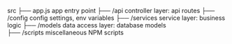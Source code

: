  src
      ├── app.js			app entry point
      ├── /api			controller layer: api routes
      ├── /config			config settings, env variables
      ├── /services		service layer: business logic
      ├── /models			data access layer: database models	
      ├── /scripts		miscellaneous NPM scripts